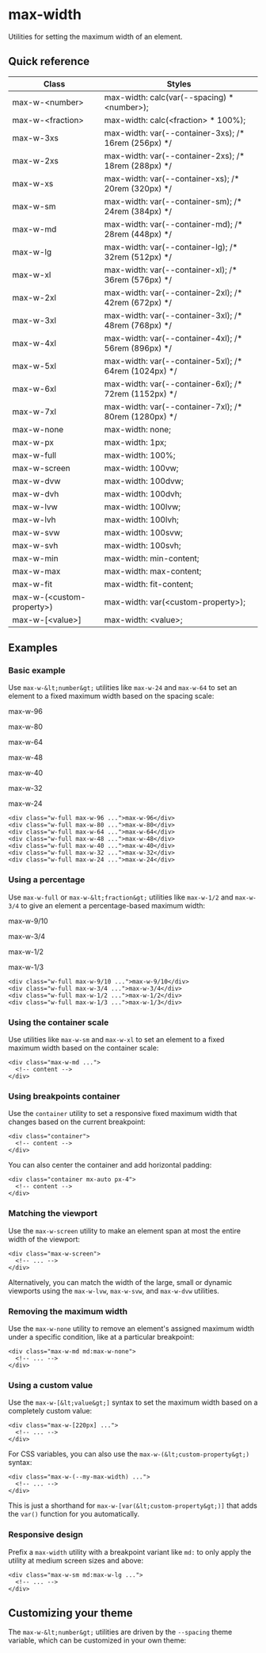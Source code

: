 # max-width

Utilities for setting the maximum width of an element.

## Quick reference

| Class                    | Styles                                                                             |
| ------------------------ | ---------------------------------------------------------------------------------- |
| max-w-&lt;number&gt;           | max-width: calc(var(--spacing) \* &lt;number&gt;);                                       |
| max-w-&lt;fraction&gt;         | max-width: calc(&lt;fraction&gt; \* 100%);                                               |
| max-w-3xs                | max-width: var(--container-3xs); /\* 16rem (256px) \*/                             |
| max-w-2xs                | max-width: var(--container-2xs); /\* 18rem (288px) \*/                             |
| max-w-xs                 | max-width: var(--container-xs); /\* 20rem (320px) \*/                              |
| max-w-sm                 | max-width: var(--container-sm); /\* 24rem (384px) \*/                              |
| max-w-md                 | max-width: var(--container-md); /\* 28rem (448px) \*/                              |
| max-w-lg                 | max-width: var(--container-lg); /\* 32rem (512px) \*/                              |
| max-w-xl                 | max-width: var(--container-xl); /\* 36rem (576px) \*/                              |
| max-w-2xl                | max-width: var(--container-2xl); /\* 42rem (672px) \*/                             |
| max-w-3xl                | max-width: var(--container-3xl); /\* 48rem (768px) \*/                             |
| max-w-4xl                | max-width: var(--container-4xl); /\* 56rem (896px) \*/                             |
| max-w-5xl                | max-width: var(--container-5xl); /\* 64rem (1024px) \*/                            |
| max-w-6xl                | max-width: var(--container-6xl); /\* 72rem (1152px) \*/                            |
| max-w-7xl                | max-width: var(--container-7xl); /\* 80rem (1280px) \*/                            |
| max-w-none               | max-width: none;                                                                   |
| max-w-px                 | max-width: 1px;                                                                    |
| max-w-full               | max-width: 100%;                                                                   |
| max-w-screen             | max-width: 100vw;                                                                  |
| max-w-dvw                | max-width: 100dvw;                                                                 |
| max-w-dvh                | max-width: 100dvh;                                                                 |
| max-w-lvw                | max-width: 100lvw;                                                                 |
| max-w-lvh                | max-width: 100lvh;                                                                 |
| max-w-svw                | max-width: 100svw;                                                                 |
| max-w-svh                | max-width: 100svh;                                                                 |
| max-w-min                | max-width: min-content;                                                            |
| max-w-max                | max-width: max-content;                                                            |
| max-w-fit                | max-width: fit-content;                                                            |
| max-w-(&lt;custom-property&gt;)| max-width: var(&lt;custom-property&gt;);                                                 |
| max-w-\[&lt;value&gt;\]        | max-width: &lt;value&gt;;                                                                |



## Examples

### Basic example

Use `max-w-&lt;number&gt;` utilities like `max-w-24` and `max-w-64` to set an element to a fixed maximum width based on the spacing scale:

max-w-96

max-w-80

max-w-64

max-w-48

max-w-40

max-w-32

max-w-24

```
<div class="w-full max-w-96 ...">max-w-96</div>
<div class="w-full max-w-80 ...">max-w-80</div>
<div class="w-full max-w-64 ...">max-w-64</div>
<div class="w-full max-w-48 ...">max-w-48</div>
<div class="w-full max-w-40 ...">max-w-40</div>
<div class="w-full max-w-32 ...">max-w-32</div>
<div class="w-full max-w-24 ...">max-w-24</div>
```

### Using a percentage

Use `max-w-full` or `max-w-&lt;fraction&gt;` utilities like `max-w-1/2` and `max-w-3/4` to give an element a percentage-based maximum width:

max-w-9/10

max-w-3/4

max-w-1/2

max-w-1/3

```
<div class="w-full max-w-9/10 ...">max-w-9/10</div>
<div class="w-full max-w-3/4 ...">max-w-3/4</div>
<div class="w-full max-w-1/2 ...">max-w-1/2</div>
<div class="w-full max-w-1/3 ...">max-w-1/3</div>
```

### Using the container scale

Use utilities like `max-w-sm` and `max-w-xl` to set an element to a fixed maximum width based on the container scale:

```
<div class="max-w-md ...">
  <!-- content -->
</div>
```

### Using breakpoints container

Use the `container` utility to set a responsive fixed maximum width that changes based on the current breakpoint:

```
<div class="container">
  <!-- content -->
</div>
```

You can also center the container and add horizontal padding:

```
<div class="container mx-auto px-4">
  <!-- content -->
</div>
```

### Matching the viewport

Use the `max-w-screen` utility to make an element span at most the entire width of the viewport:

```
<div class="max-w-screen">
  <!-- ... -->
</div>
```

Alternatively, you can match the width of the large, small or dynamic viewports using the `max-w-lvw`, `max-w-svw`, and `max-w-dvw` utilities.

### Removing the maximum width

Use the `max-w-none` utility to remove an element's assigned maximum width under a specific condition, like at a particular breakpoint:

```
<div class="max-w-md md:max-w-none">
  <!-- ... -->
</div>
```

### Using a custom value

Use the `max-w-[&lt;value&gt;]` syntax to set the maximum width based on a completely custom value:

```
<div class="max-w-[220px] ...">
  <!-- ... -->
</div>
```

For CSS variables, you can also use the `max-w-(&lt;custom-property&gt;)` syntax:

```
<div class="max-w-(--my-max-width) ...">
  <!-- ... -->
</div>
```

This is just a shorthand for `max-w-[var(&lt;custom-property&gt;)]` that adds the `var()` function for you automatically.

### Responsive design

Prefix a `max-width` utility with a breakpoint variant like `md:` to only apply the utility at medium screen sizes and above:

```
<div class="max-w-sm md:max-w-lg ...">
  <!-- ... -->
</div>
```


## Customizing your theme

The `max-w-&lt;number&gt;` utilities are driven by the `--spacing` theme variable, which can be customized in your own theme:

```css
```

